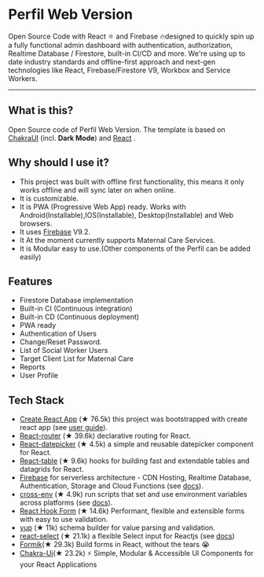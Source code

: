 # Perfil Web Version

Open Source Code with React ⚛️ and Firebase 🔥designed to quickly spin up a fully functional admin dashboard with authentication, authorization, Realtime Database / Firestore, built-in CI/CD and more. We're using up to date industry standards and offline-first approach and next-gen technologies like React, Firebase/Firestore V9, Workbox and Service Workers.

---

## What is this?

Open Source code of Perfil Web Version. The template is based on [ChakraUI](https://chakra-ui.com/) (incl. **Dark Mode**) and [React](https://reactjs.org/) .

## Why should I use it?

- This project was built with offline first functionality, this means it only works offline and will sync later on when online.
- It is customizable.
- It is PWA (Progressive Web App) ready. Works with Android(Installable),IOS(Installable), Desktop(Installable) and Web browsers.
- It uses [Firebase](https://firebase.google.com/docs/build) V9.2.
- It At the moment currently supports Maternal Care Services.
- It is Modular easy to use.(Other components of the Perfil can be added easily)

## Features

- Firestore Database implementation
- Built-in CI (Continuous integration)
- Built-in CD (Continuous deployment)
- PWA ready 
- Authentication of Users
- Change/Reset Password.
- List of Social Worker Users
- Target Client List for Maternal Care
- Reports
- User Profile

## Tech Stack

- [Create React App](https://github.com/facebook/create-react-app) (★ 76.5k) this project was bootstrapped with create react app (see [user guide](https://create-react-app.dev/docs/getting-started)).
- [React-router](https://github.com/ReactTraining/react-router) (★ 39.6k) declarative routing for React.
- [React-datepicker](https://github.com/Hacker0x01/react-datepicker) (★ 4.5k) a simple and reusable datepicker component for React.
- [React-table](https://github.com/tannerlinsley/react-table) (★ 9.6k) hooks for building fast and extendable tables and datagrids for React.
- [Firebase](https://firebase.google.com/) for serverless architecture - CDN Hosting, Realtime Database, Authentication, Storage and Cloud Functions (see [docs](https://firebase.google.com/docs/web)).
- [cross-env](https://github.com/kentcdodds/cross-env) (★ 4.9k) run scripts that set and use environment variables across platforms (see [docs](https://www.npmjs.com/package/cross-env)).
- [React Hook Form](https://github.com/react-hook-form/react-hook-form) (★ 14.6k) Performant, flexible and extensible forms with easy to use validation.
- [yup](https://github.com/jquense/yup) (★ 11k) schema builder for value parsing and validation.
- [react-select](https://react-select.com/home) (★ 21.1k) a flexible Select input for Reactjs (see [docs](https://react-select.com/home))
- [Formik](https://github.com/jaredpalmer/formik)(★ 29.3k) Build forms in React, without the tears 😭
- [Chakra-Ui](https://github.com/chakra-ui/chakra-ui)(★ 23.2k) ⚡️ Simple, Modular & Accessible UI Components for your React Applications 
